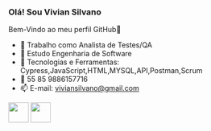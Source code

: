 ### Olá! Sou Vivian Silvano
Bem-Vindo ao meu perfil GitHub👋

- 🔭 Trabalho como Analista de Testes/QA
- 🌱 Estudo Engenharia de Software
- 📌 Tecnologias e Ferramentas: Cypress,JavaScript,HTML,MYSQL,API,Postman,Scrum
- 📱  55 85 9886157716
- 📫 E-mail: viviansilvano@gmail.com

<img src="https://cdn.jsdelivr.net/gh/devicons/devicon/icons/adonisjs/adonisjs-original.svg" width="40" height="40" /> <img src="https://cdn.jsdelivr.net/gh/devicons/devicon/icons/adonisjs/adonisjs-original.svg" width="40" height="40"/>
          
          


            
          
